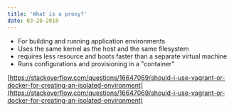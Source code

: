 ```yaml
---
title: 'What is a proxy?'
date: 03-28-2018
---
```


- For building and running application environments
- Uses the same kernel as the host and the same filesystem
- requires less resource and boots faster than a separate virtual machine
- Runs configurations and provisioning in a "container"

[https://stackoverflow.com/questions/16647069/should-i-use-vagrant-or-docker-for-creating-an-isolated-environment](https://stackoverflow.com/questions/16647069/should-i-use-vagrant-or-docker-for-creating-an-isolated-environment)